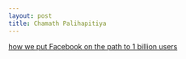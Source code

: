 ```yaml
---
layout: post
title: Chamath Palihapitiya
---
```


[how we put Facebook on the path to 1 billion users](http://www.youtube.com/watch?v=raIUQP71SBU&feature=youtu.be)
